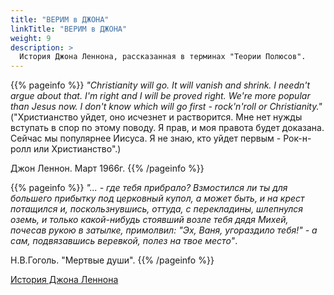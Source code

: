 ```yaml
---
title: "ВЕРИМ в ДЖОНА"
linkTitle: "ВЕРИМ в ДЖОНА"
weight: 9
description: >
  История Джона Леннона, рассказанная в терминах "Теории Полюсов".
---
```

{{% pageinfo %}}
_"Christianity will go. It will vanish and shrink. I needn't argue about that. I'm right and I will be proved right. We're more popular than Jesus now. I don't know which will go first - rock'n'roll or Christianity."_ ("Христианство уйдет, оно исчезнет и растворится. Мне нет нужды вступать в спор по этому поводу. Я прав, и моя правота будет доказана. Сейчас мы популярнее Иисуса. Я не знаю, кто уйдет первым - Рок-н-ролл или Христианство".)

Джон Леннон. Март 1966г.
{{% /pageinfo %}}

{{% pageinfo %}}
_"... - где тебя прибрало? Взмостился ли ты для большего прибытку под церковный купол, а может быть, и на крест потащился и, поскользнувшись, оттуда, с перекладины, шлепнулся оземь, и только какой-нибудь стоявший возле тебя дядя Михей, почесав рукою в затылке, примолвил: "Эх, Ваня, угораздило тебя!" - а сам, подвязавшись веревкой, полез на твое место"_.

Н.В.Гоголь. "Мертвые души".
{{% /pageinfo %}}

[История Джона Леннона](http://samlib.ru/m/miheew_w_g/injohnwetrust.shtml)
